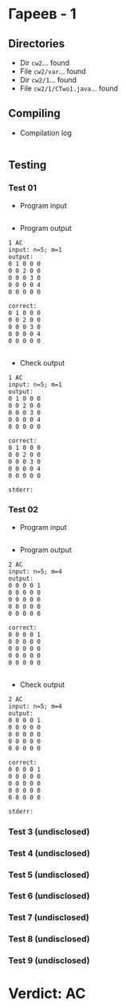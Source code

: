 # Гареев - 1
## Directories
- Dir `cw2`... found
- File `cw2/var`... found
- Dir `cw2/1`... found
- File `cw2/1/CTwo1.java`... found
## Compiling
- Compilation log
```

```
## Testing
### Test 01
- Program input
```

```
- Program output
```
1 AC
input: n=5; m=1
output: 
0 1 0 0 0 
0 0 2 0 0 
0 0 0 3 0 
0 0 0 0 4 
0 0 0 0 0 

correct: 
0 1 0 0 0 
0 0 2 0 0 
0 0 0 3 0 
0 0 0 0 4 
0 0 0 0 0 


```
- Check output
```
1 AC
input: n=5; m=1
output: 
0 1 0 0 0 
0 0 2 0 0 
0 0 0 3 0 
0 0 0 0 4 
0 0 0 0 0 

correct: 
0 1 0 0 0 
0 0 2 0 0 
0 0 0 3 0 
0 0 0 0 4 
0 0 0 0 0 

stderr:

```
### Test 02
- Program input
```

```
- Program output
```
2 AC
input: n=5; m=4
output: 
0 0 0 0 1 
0 0 0 0 0 
0 0 0 0 0 
0 0 0 0 0 
0 0 0 0 0 

correct: 
0 0 0 0 1 
0 0 0 0 0 
0 0 0 0 0 
0 0 0 0 0 
0 0 0 0 0 


```
- Check output
```
2 AC
input: n=5; m=4
output: 
0 0 0 0 1 
0 0 0 0 0 
0 0 0 0 0 
0 0 0 0 0 
0 0 0 0 0 

correct: 
0 0 0 0 1 
0 0 0 0 0 
0 0 0 0 0 
0 0 0 0 0 
0 0 0 0 0 

stderr:

```
### Test 3 (undisclosed)
### Test 4 (undisclosed)
### Test 5 (undisclosed)
### Test 6 (undisclosed)
### Test 7 (undisclosed)
### Test 8 (undisclosed)
### Test 9 (undisclosed)
# Verdict: AC
